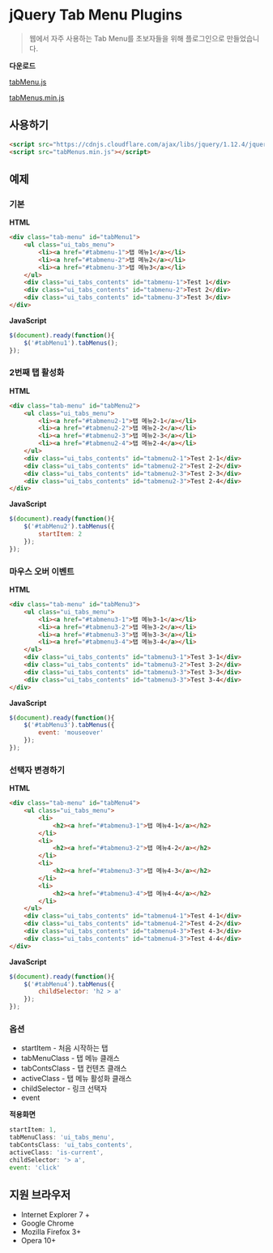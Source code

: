 # jQuery Tab Menu Plugins
> 웹에서 자주 사용하는 Tab Menu를 초보자들을 위해 플로그인으로 만들었습니다.

**다운로드**

[tabMenu.js](https://raw.githubusercontent.com/singihae/jQuery-tabMenu/master/tabMenu.js)

[tabMenus.min.js](https://raw.githubusercontent.com/singihae/jQuery-tabMenu/master/tabMenu.min.js)

## 사용하기
**<head>**
```html
<script src="https://cdnjs.cloudflare.com/ajax/libs/jquery/1.12.4/jquery.min.js"></script>
<script src="tabMenus.min.js"></script>
```

## 예제

### 기본
**HTML**
```html
<div class="tab-menu" id="tabMenu1">
	<ul class="ui_tabs_menu">
		<li><a href="#tabmenu-1">탭 메뉴1</a></li>
		<li><a href="#tabmenu-2">탭 메뉴2</a></li>
		<li><a href="#tabmenu-3">탭 메뉴3</a></li>
	</ul>
	<div class="ui_tabs_contents" id="tabmenu-1">Test 1</div>
	<div class="ui_tabs_contents" id="tabmenu-2">Test 2</div>
	<div class="ui_tabs_contents" id="tabmenu-3">Test 3</div>
</div>
```

**JavaScript**
```javascript
$(document).ready(function(){
	$('#tabMenu1').tabMenus();
});
```

### 2번째 탭 활성화
**HTML**
```html
<div class="tab-menu" id="tabMenu2">
	<ul class="ui_tabs_menu">
		<li><a href="#tabmenu2-1">탭 메뉴2-1</a></li>
		<li><a href="#tabmenu2-2">탭 메뉴2-2</a></li>
		<li><a href="#tabmenu2-3">탭 메뉴2-3</a></li>
		<li><a href="#tabmenu2-4">탭 메뉴2-4</a></li>
	</ul>
	<div class="ui_tabs_contents" id="tabmenu2-1">Test 2-1</div>
	<div class="ui_tabs_contents" id="tabmenu2-2">Test 2-2</div>
	<div class="ui_tabs_contents" id="tabmenu2-3">Test 2-3</div>
	<div class="ui_tabs_contents" id="tabmenu2-3">Test 2-4</div>
</div>
```
**JavaScript**
```javascript
$(document).ready(function(){
	$('#tabMenu2').tabMenus({
		startItem: 2
	});
});
```

### 마우스 오버 이벤트
**HTML**
```html
<div class="tab-menu" id="tabMenu3">
	<ul class="ui_tabs_menu">
		<li><a href="#tabmenu3-1">탭 메뉴3-1</a></li>
		<li><a href="#tabmenu3-2">탭 메뉴3-2</a></li>
		<li><a href="#tabmenu3-3">탭 메뉴3-3</a></li>
		<li><a href="#tabmenu3-4">탭 메뉴3-4</a></li>
	</ul>
	<div class="ui_tabs_contents" id="tabmenu3-1">Test 3-1</div>
	<div class="ui_tabs_contents" id="tabmenu3-2">Test 3-2</div>
	<div class="ui_tabs_contents" id="tabmenu3-3">Test 3-3</div>
	<div class="ui_tabs_contents" id="tabmenu3-3">Test 3-4</div>
</div>
```

**JavaScript**
```javascript
$(document).ready(function(){
	$('#tabMenu3').tabMenus({
		event: 'mouseover'
	});
});
```

### 선택자 변경하기
**HTML**
```html
<div class="tab-menu" id="tabMenu4">
	<ul class="ui_tabs_menu">
		<li>
			<h2><a href="#tabmenu3-1">탭 메뉴4-1</a></h2>
		</li>
		<li>
			<h2><a href="#tabmenu3-2">탭 메뉴4-2</a></h2>
		</li>
		<li>
			<h2><a href="#tabmenu3-3">탭 메뉴4-3</a></h2>
		</li>
		<li>
			<h2><a href="#tabmenu3-4">탭 메뉴4-4</a></h2>
		</li>
	</ul>
	<div class="ui_tabs_contents" id="tabmenu4-1">Test 4-1</div>
	<div class="ui_tabs_contents" id="tabmenu4-2">Test 4-2</div>
	<div class="ui_tabs_contents" id="tabmenu4-3">Test 4-3</div>
	<div class="ui_tabs_contents" id="tabmenu4-3">Test 4-4</div>
</div>
```
**JavaScript**
```javascript
$(document).ready(function(){
	$('#tabMenu4').tabMenus({
		childSelector: 'h2 > a'
	});
});
```

### 옵션
* startItem - 처음 시작하는 탭
* tabMenuClass - 탭 메뉴 클래스
* tabContsClass - 탭 컨텐츠 클래스
* activeClass - 탭 메뉴 활성화 클래스
* childSelector - 링크 선택자
* event

**적용화면**
```javascript
startItem: 1,
tabMenuClass: 'ui_tabs_menu',
tabContsClass: 'ui_tabs_contents',
activeClass: 'is-current',
childSelector: '> a',
event: 'click'
```

## 지원 브라우저
* Internet Explorer 7 +
* Google Chrome
* Mozilla Firefox 3+
* Opera 10+
